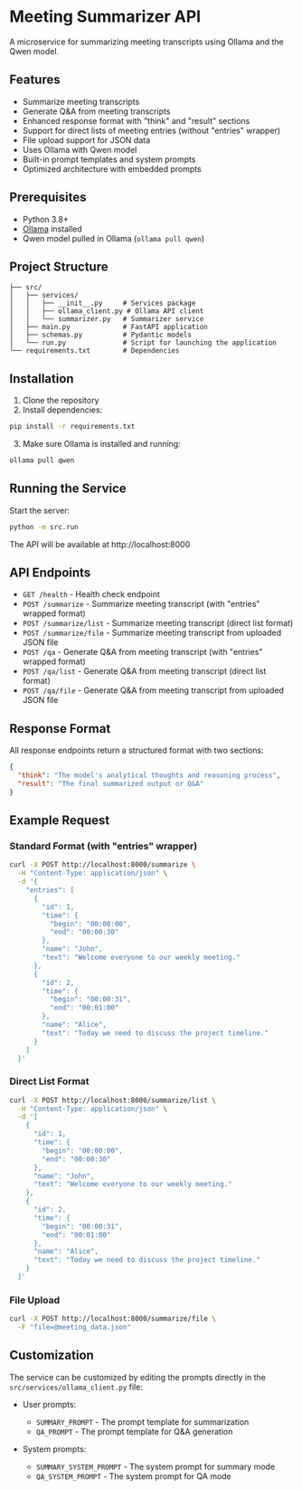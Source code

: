 # Meeting Summarizer API

A microservice for summarizing meeting transcripts using Ollama and the Qwen model.

## Features

- Summarize meeting transcripts
- Generate Q&A from meeting transcripts
- Enhanced response format with "think" and "result" sections
- Support for direct lists of meeting entries (without "entries" wrapper)
- File upload support for JSON data
- Uses Ollama with Qwen model
- Built-in prompt templates and system prompts
- Optimized architecture with embedded prompts

## Prerequisites

- Python 3.8+
- [Ollama](https://ollama.ai/) installed
- Qwen model pulled in Ollama (`ollama pull qwen`)

## Project Structure

```
├── src/
│   ├── services/
│   │   ├── __init__.py     # Services package
│   │   ├── ollama_client.py # Ollama API client
│   │   └── summarizer.py   # Summarizer service
│   ├── main.py             # FastAPI application
│   ├── schemas.py          # Pydantic models
│   └── run.py              # Script for launching the application
└── requirements.txt        # Dependencies
```

## Installation

1. Clone the repository
2. Install dependencies:

```bash
pip install -r requirements.txt
```

3. Make sure Ollama is installed and running:

```bash
ollama pull qwen
```

## Running the Service

Start the server:

```bash
python -m src.run
```

The API will be available at http://localhost:8000

## API Endpoints

- `GET /health` - Health check endpoint
- `POST /summarize` - Summarize meeting transcript (with "entries" wrapped format)
- `POST /summarize/list` - Summarize meeting transcript (direct list format)
- `POST /summarize/file` - Summarize meeting transcript from uploaded JSON file
- `POST /qa` - Generate Q&A from meeting transcript (with "entries" wrapped format)
- `POST /qa/list` - Generate Q&A from meeting transcript (direct list format)
- `POST /qa/file` - Generate Q&A from meeting transcript from uploaded JSON file

## Response Format

All response endpoints return a structured format with two sections:

```json
{
  "think": "The model's analytical thoughts and reasoning process",
  "result": "The final summarized output or Q&A"
}
```

## Example Request

### Standard Format (with "entries" wrapper)

```bash
curl -X POST http://localhost:8000/summarize \
  -H "Content-Type: application/json" \
  -d '{
    "entries": [
      {
        "id": 1,
        "time": {
          "begin": "00:00:00",
          "end": "00:00:30"
        },
        "name": "John",
        "text": "Welcome everyone to our weekly meeting."
      },
      {
        "id": 2,
        "time": {
          "begin": "00:00:31",
          "end": "00:01:00"
        },
        "name": "Alice",
        "text": "Today we need to discuss the project timeline."
      }
    ]
  }'
```

### Direct List Format

```bash
curl -X POST http://localhost:8000/summarize/list \
  -H "Content-Type: application/json" \
  -d '[
    {
      "id": 1,
      "time": {
        "begin": "00:00:00",
        "end": "00:00:30"
      },
      "name": "John", 
      "text": "Welcome everyone to our weekly meeting."
    },
    {
      "id": 2,
      "time": {
        "begin": "00:00:31",
        "end": "00:01:00"
      },
      "name": "Alice",
      "text": "Today we need to discuss the project timeline."
    }
  ]'
```

### File Upload

```bash
curl -X POST http://localhost:8000/summarize/file \
  -F "file=@meeting_data.json"
```

## Customization

The service can be customized by editing the prompts directly in the `src/services/ollama_client.py` file:

- User prompts:
  - `SUMMARY_PROMPT` - The prompt template for summarization
  - `QA_PROMPT` - The prompt template for Q&A generation
  
- System prompts:
  - `SUMMARY_SYSTEM_PROMPT` - The system prompt for summary mode
  - `QA_SYSTEM_PROMPT` - The system prompt for QA mode